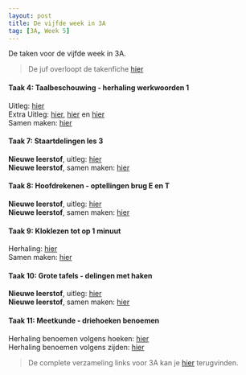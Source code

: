 ```yaml
---
layout: post
title: De vijfde week in 3A
tag: [3A, Week 5]
---
```

De taken voor de vijfde week in 3A.

> De juf overloopt de takenfiche [hier](https://www.loom.com/share/f02f9cf7c8ee4315801b35704631fa90)

#### Taak 4: Taalbeschouwing - herhaling werkwoorden 1
Uitleg: [hier](https://www.loom.com/share/3716840030bd4ea4a921f52b7234a042)  
Extra Uitleg: [hier](https://www.xnapda.be/filmpjes/3de-leerjaar/infinitief), [hier](https://www.xnapda.be/filmpjes/4de-leerjaar/de-stam-van-een-werkwoord) en [hier](https://www.xnapda.be/filmpjes/3de-leerjaar/werkwoord)  
Samen maken: [hier](https://www.loom.com/share/748a3fb1bf4f4fb2a5711614741dae12)

#### Taak 7: Staartdelingen les 3
**Nieuwe leerstof**, uitleg: [hier](https://www.loom.com/share/98660d09570340fea0d37a120fe67c32)  
**Nieuwe leerstof**, samen maken: [hier](https://www.loom.com/share/fc7d2143bb5f494a93b4b93f4f1291be)

#### Taak 8: Hoofdrekenen - optellingen brug E en T
**Nieuwe leerstof**, uitleg: [hier](https://www.loom.com/share/c01925925953451380e4f4d72a500556)  
**Nieuwe leerstof**, samen maken: [hier](https://www.loom.com/share/d22b87921b0b4c239ab59fed6326896c)

#### Taak 9: Kloklezen tot op 1 minuut
Herhaling: [hier](https://www.loom.com/share/814f4579c5ae4b1fa08adf5d1313e789)   
Samen maken: [hier](https://www.loom.com/share/5b11057a906142b78d358781ad6ae581)

#### Taak 10: Grote tafels - delingen met haken
**Nieuwe leerstof**, uitleg: [hier](https://www.loom.com/share/c9d5917cec3847e98f9ed1188bdc0b0f)  
**Nieuwe leerstof**, samen maken: [hier](https://www.loom.com/share/3f45aa538df9421db4d8624fa396276c)  

#### Taak 11: Meetkunde - driehoeken benoemen
Herhaling benoemen volgens hoeken: [hier](https://www.loom.com/share/887caa04ab264420ace9125e1e7c8ac4)   
Herhaling benoemen volgens zijden: [hier](https://www.loom.com/share/6abb50b530bb4971930583a9a2d7dc24)


> De complete verzameling links voor 3A kan je [hier](/Klas3A) terugvinden.

